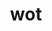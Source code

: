 ---
category: 3-letters
denotation: null
name: wot
reference_link: https://www.etymonline.com/word/wot
root_language: null
root_name: null
title: wot
type: free
word_sums:
- respelling: wot
  sum: 'Wot + '
---